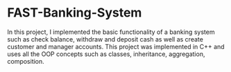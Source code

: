 # FAST-Banking-System
In this project, I implemented the basic functionality of a banking system such as check balance, withdraw and deposit cash as well as create customer and manager accounts. This project was implemented in C++ and uses all the OOP concepts such as classes, inheritance, aggregation, composition.
